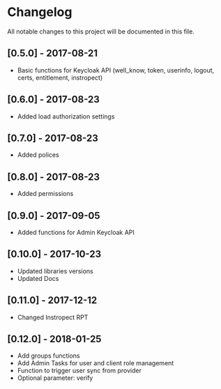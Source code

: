
Changelog
============

All notable changes to this project will be documented in this file.

## [0.5.0] - 2017-08-21

* Basic functions for Keycloak API (well_know, token, userinfo, logout, certs, 
entitlement, instropect)

## [0.6.0] - 2017-08-23

* Added load authorization settings

## [0.7.0] - 2017-08-23

* Added polices

## [0.8.0] - 2017-08-23

* Added permissions

## [0.9.0] - 2017-09-05

* Added functions for Admin Keycloak API

## [0.10.0] - 2017-10-23

* Updated libraries versions
* Updated Docs

## [0.11.0] - 2017-12-12

* Changed Instropect RPT

## [0.12.0] - 2018-01-25

* Add groups functions
* Add Admin Tasks for user and client role management
* Function to trigger user sync from provider
* Optional parameter: verify 